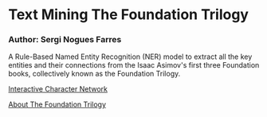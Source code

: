 # Text Mining The Foundation Trilogy

### Author: Sergi Nogues Farres

A Rule-Based Named Entity Recognition (NER) model to extract all the key entities and their connections from the Isaac Asimov's first three Foundation books, collectively known as the Foundation Trilogy.

[Interactive Character Network](https://github.com/serginogues/nlp_FoundationSeries/blob/master/renders/character_network.html)

<!--![alt text](https://github.com/serginogues/nlp_FoundationSeries/blob/master/renders/bokeh_plot.png?raw=true)-->

[About The Foundation Trilogy](https://asimov.fandom.com/wiki/Foundation_trilogy)



<!--FOUNDATION

1 The Psychohistorians

- locations: Synnax, Trantor, Terminus
- People: Gaal Dornick, Hari Seldon, Galactic Empire, Foundation

2 The Encyclopedists

- locations: Anacreon, Terminus
- people: Anselm Haut Rodric, Salvor Hardin,The Mayor, (Dr. Bor Alurin)

3 The Mayors

- locations: Terminus, Four Kingdoms (Anacreon, Smyrno, Konom and Daribow)
- people: Salvor Hardin, Prince Regent Wienis

4 The Traders

- locations: Askone, Terminus
- people: Limmar Ponyets, Eskel Gorov, The Grand Master, Pherl

5 The Merchant Princes

- locations: Republic of Korell, Terminus
- people: Hober Mallow, Commdor Asper Argo, Commdora Licia Argo, Viceroy, Jord Parma

FOUNDATION AND EMPIRE

- locations: Trantor
- people: Bel Riose, Ducem Barr, Onum Barr (father), Lathan Devers, Cleon II, Ammel Brodrig

The Mule

- locations: Trantor, Terminus, Great Library
- people: Indbur III, Mule, Magnifico Giganticus (Mule), Toran Darell, Bayta Darell, Ebling Mis, Second Foundation

SECOND FOUNDATION

Search by the Mule

- locations: Tazenda, Rossem
- people: Bayta Darell, the Mule, Second Foundation, Han Pritcher, Foundation, Bail Channis, The First Speaker

Search by the Foundation

- locations: Kalgan, Terminus, Trantor
- people: First Foundation, Second Foundation, Toran Darell, Pelleas Anthor, Homir Munn, Elvett Semic, Jole Turbor, Arcadia Darell (Arkady), Lord Stettin, Callia, Preem Palver

Related work
https://www.analyticsvidhya.com/blog/2020/06/nlp-project-information-extraction/
https://www.analyticsvidhya.com/blog/2019/10/how-to-build-knowledge-graph-text-using-spacy/?utm_source=blog&utm_medium=introduction-information-extraction-python-spacy
https://medium.com/agatha-codes/using-textual-analysis-to-quantify-a-cast-of-characters-4f3baecdb5c
https://towardsdatascience.com/named-entity-recognition-with-nltk-and-spacy-8c4a7d88e7da
https://www.analyticsvidhya.com/blog/2020/07/part-of-speechpos-tagging-dependency-parsing-and-constituency-parsing-in-nlp/
https://cogsci.mindmodeling.org/2012/papers/0096/paper0096.pdf
https://github.com/isthatyoung/NLP-Characters-Relationships/blob/master/code/Preprocessing.py
https://github.com/emdaniels/character-extraction/blob/master/README.md
https://github.com/susanli2016/NLP-with-Python/blob/master/NER_NLTK_Spacy.ipynb
https://neurosys.com/article/most-popular-frameworks-for-coreference-resolution/
https://neurosys.com/article/intro-to-coreference-resolution-in-nlp/
https://lvngd.com/blog/coreference-resolution-python-spacy-neuralcoref/

https://arxiv.org/pdf/1907.02704.pdf
1) The identification of characters. We distinguish two substeps:
    - Detect occurrences of characters in the narrative
        -  a character can appear under three forms in text: proper noun, nominal, and pronoun.
    - Unify these occurrences, i.e. to determine which ones correspond to the same character.
    In a text, the same character can appear under different names.
    As mentioned before, characters occurrences appear under three forms in text: proper nouns, nominals, and pronouns.
    Unifying these occurrences can be considered as a specific version of the coreference resolution problem,
    which consists in identifying sequences of expressions, called coreference chains, that represent the same concept.
    - The output of this step takes the form of a chronological sequence of unified character occurrences.

2) Detecting interactions between characters.
    - take into account conversations, and to consider that two characters interact when one talks to the other.
    With certain forms of narrative such as plays, in which speakers are given, this task is relatively straightforward.
    - situations where one character talks about the other.
    - all sorts of actions one character can perform on the other (besides conversing).
    - explicit or inferred social relationships such as being married, being relatives, or working together
    The output of the second step is a chronological sequence of interactions between characters.

3) The extraction of the proper graph
    - preprocess: simplifying the sequence of interactions by filtering and/or merging some of the characters under certain conditions.
    For example, when considering co-occurrences, some authors merge characters that always appear together
    - temporal integration, i.e. the aggregation of the previously identified interactions.
        - full integration and therefore leading to a static network, and those performing only
        a partial integration, and producing a dynamic network.-->
